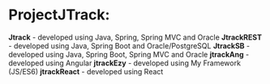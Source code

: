 # ProjectJTrack:
**Jtrack** - developed using Java, Spring, Spring MVC and Oracle
**JtrackREST** - developed using Java, Spring Boot and Oracle/PostgreSQL
**JtrackSB** - developed using Java, Spring Boot, Spring MVC and Oracle
**jtrackAng** - developed using Angular
**jtrackEzy** - developed using My Framework (JS/ES6)
**jtrackReact** - developed using React
